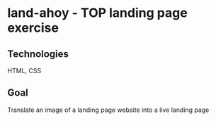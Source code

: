 # land-ahoy - TOP landing page exercise

## Technologies
HTML, CSS

## Goal
Translate an image of a landing page website into a live landing page